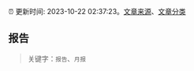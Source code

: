 :alarm_clock: 更新时间: 2023-10-22 02:37:23。[文章来源](/README.md)、[文章分类](/TAGS.md)

## 报告


> 关键字：`报告`、`月报`



